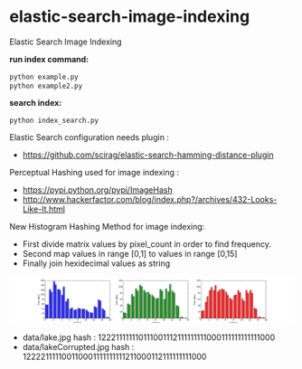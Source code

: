 # elastic-search-image-indexing
Elastic Search Image Indexing

**run index command:**
```
python example.py
python example2.py
```

**search index:**
```
python index_search.py
```
Elastic Search configuration needs plugin : 
* https://github.com/scirag/elastic-search-hamming-distance-plugin

Perceptual Hashing used for image indexing : 
* https://pypi.python.org/pypi/ImageHash
* http://www.hackerfactor.com/blog/index.php?/archives/432-Looks-Like-It.html

New Histogram Hashing Method for image indexing:
* First divide matrix values by pixel_count in order to find frequency.
* Second map values in range [0,1] to values in range [0,15]
* Finally join hexidecimal values as string

![alt tag](https://github.com/scirag/elastic-search-image-indexing/blob/master/data/lake_hist_comparison.png?raw=true)

* data/lake.jpg hash          : 122211111110111001112111111111000111111111111000
* data/lakeCorrupted.jpg hash : 122221111100110001111111111211000112111111111000
